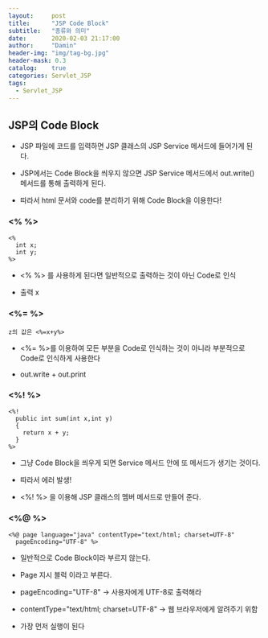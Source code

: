 ```yaml
---
layout:     post
title:      "JSP Code Block"
subtitle:   "종류와 의미"
date:       2020-02-03 21:17:00
author:     "Damin"
header-img: "img/tag-bg.jpg"
header-mask: 0.3
catalog:    true
categories: Servlet_JSP
tags:
  - Servlet_JSP
---
```


## JSP의 Code Block

- JSP 파일에 코드를 입력하면 JSP 클래스의 JSP Service 메서드에 들어가게 된다. 

- JSP에서는 Code Block을 씌우지 않으면 JSP Service 메서드에서 out.write() 메서드를 통해 출력하게 된다.

- 따라서 html 문서와 code를 분리하기 위해 Code Block을 이용한다!

### <% %>

~~~
<%
  int x;
  int y;
%>
~~~

- <% %> 를 사용하게 된다면 일반적으로 출력하는 것이 아닌 Code로 인식

- 출력 x

### <%= %>

~~~
z의 값은 <%=x+y%>
~~~

- <%= %>를 이용하여 모든 부분을 Code로 인식하는 것이 아니라 부분적으로 Code로 인식하게 사용한다 

- out.write + out.print

### <%! %>

~~~
<%!
  public int sum(int x,int y)
  {
    return x + y;
  }
%>
~~~

- 그냥 Code Block을 씌우게 되면 Service 메서드 안에 또 메서드가 생기는 것이다.

- 따라서 에러 발생!

- <%! %> 을 이용해 JSP 클래스의 멤버 메서드로 만들어 준다.

### <%@ %>

~~~
<%@ page language="java" contentType="text/html; charset=UTF-8"
  pageEncoding="UTF-8" %>
~~~

- 일반적으로 Code Block이라 부르지 않는다.

- Page 지시 블럭 이라고 부른다.

- pageEncoding="UTF-8" -> 사용자에게 UTF-8로 출력해라

- contentType="text/html; charset=UTF-8" -> 웹 브라우저에게 알려주기 위함

- 가장 먼저 실행이 된다
